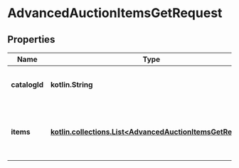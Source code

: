 
# AdvancedAuctionItemsGetRequest

## Properties
| Name | Type | Description | Notes |
| ------------ | ------------- | ------------- | ------------- |
| **catalogId** | **kotlin.String** | Catalog id pertaining to the retail item |  |
| **items** | [**kotlin.collections.List&lt;AdvancedAuctionItemsGetRecord&gt;**](AdvancedAuctionItemsGetRecord.md) | A list of retail catalog items to fetch bid options for |  |



